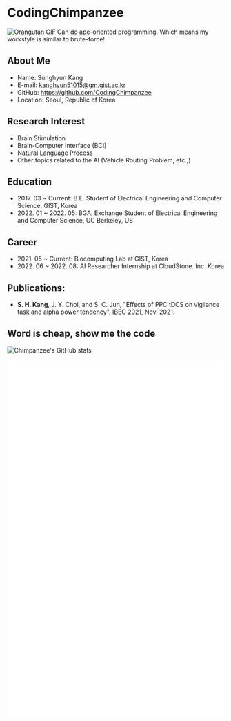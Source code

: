 # CodingChimpanzee
![Orangutan GIF](/Orangutan.gif)
Can do ape-oriented programming. Which means my workstyle is similar to brute-force!

## About Me
* Name: Sunghyun Kang
* E-mail: kanghyun51015@gm.gist.ac.kr
* GitHub: https://github.com/CodingChimpanzee
* Location: Seoul, Republic of Korea

## Research Interest
* Brain Stimulation
* Brain-Computer Interface (BCI)
* Natural Language Process
* Other topics related to the AI (Vehicle Routing Problem, etc.,)

## Education
* 2017\. 03 ~ Current: B.E. Student of Electrical Engineering and Computer Science, GIST, Korea
* 2022\. 01 ~ 2022\. 05: BGA, Exchange Student of Electrical Engineering and Computer Science, UC Berkeley, US

## Career
* 2021\. 05 ~ Current: Biocomputing Lab at GIST, Korea
* 2022\. 06 ~ 2022\. 08: AI Researcher Internship at CloudStone. Inc. Korea

## Publications:
* **S. H. Kang**, J. Y. Choi, and S. C. Jun, "Effects of PPC tDCS on vigilance task and alpha power tendency", IBEC 2021, Nov. 2021.

## Word is cheap, show me the code
![Chimpanzee's GitHub stats](https://github-readme-stats.vercel.app/api?username=CodingChimpanzee&count_private=true&show_icons=true&theme=dark)

![Metrics](/github-metrics.svg)
